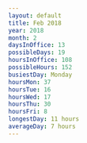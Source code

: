 ```yaml
---
layout: default
title: Feb 2018
year: 2018
month: 2
daysInOffice: 13
possibleDays: 19
hoursInOffice: 108
possibleHours: 152
busiestDay: Monday
hoursMon: 37
hoursTue: 16
hoursWed: 17
hoursThu: 30
hoursFri: 8
longestDay: 11 hours
averageDay: 7 hours
---
```

